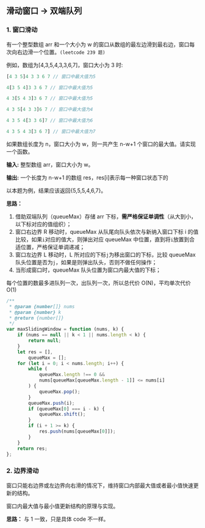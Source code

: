 ## 滑动窗口 -> 双端队列

### 1. 窗口滑动

有一个整型数组 arr 和一个大小为 w 的窗口从数组的最左边滑到最右边，窗口每次向右边滑一个位置。`(leetcode 239 题)`

例如，数组为[4,3,5,4,3,3,6,7]，窗口大小为 3 时:

```js
[4 3 5]4 3 3 6 7 // 窗口中最大值为5

4[3 5 4]3 3 6 7 // 窗口中最大值为5

4 3[5 4 3]3 6 7 // 窗口中最大值为5

4 3 5[4 3 3]6 7 // 窗口中最大值为4

4 3 5 4[3 3 6]7 // 窗口中最大值为6

4 3 5 4 3[3 6 7] // 窗口中最大值为7
```

如果数组长度为 n，窗口大小为 w，则一共产生 n-w+1 个窗口的最大值。请实现一个函数。

**输入:** 整型数组 arr，窗口大小为 w。

**输出:** 一个长度为 n-w+1 的数组 res，res[i]表示每一种窗口状态下的

以本题为例，结果应该返回{5,5,5,4,6,7}。

**思路：**

1. 借助双端队列（queueMax）存储 arr 下标，**需严格保证单调性**（从大到小，以下标对应的值组织）；
2. 窗口右边界 R 移动时，queueMax 从队尾向队头依次与新纳入窗口下标 i 的值比较，如果`i`对应的值大，则弹出对应 queueMax 中位置，直到将`i`放置到合适位置，严格保证单调递减；
3. 窗口左边界 L 移动时，L 所对应的下标`j`为移出窗口的下标，比较 queueMax 队头位置是否为`j`，如果是则弹出队头，否则不做任何操作；
4. 当形成窗口时，queueMax 队头位置为窗口内最大值的下标；

每个位置的数最多进队列一次，出队列一次，所以总代价 O(N)，平均单次代价 O(1)

```js
/**
 * @param {number[]} nums
 * @param {number} k
 * @return {number[]}
 */
var maxSlidingWindow = function (nums, k) {
    if (nums == null || k < 1 || nums.length < k) {
        return null;
    }
    let res = [],
        queueMax = [];
    for (let i = 0; i < nums.length; i++) {
        while (
            queueMax.length !== 0 &&
            nums[queueMax[queueMax.length - 1]] <= nums[i]
        ) {
            queueMax.pop();
        }
        queueMax.push(i);
        if (queueMax[0] === i - k) {
            queueMax.shift();
        }
        if (i + 1 >= k) {
            res.push(nums[queueMax[0]]);
        }
    }
    return res;
};
```

### 2. 边界滑动

窗口只能右边界或左边界向右滑的情况下，维持窗口内部最大值或者最小值快速更新的结构。

窗口内最大值与最小值更新结构的原理与实现。

**思路：** 与 1 一致，只是具体 code 不一样。